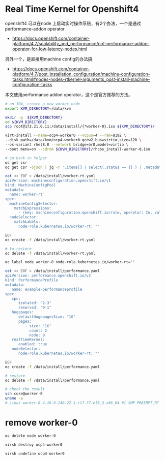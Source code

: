 # Real Time Kernel for Openshift4

openshift4 可以在node 上启动实时操作系统，有2个办法，一个是通过performance-addon operator
- https://docs.openshift.com/container-platform/4.7/scalability_and_performance/cnf-performance-addon-operator-for-low-latency-nodes.html

另外一个，是直接用machine config的办法搞
- https://docs.openshift.com/container-platform/4.7/post_installation_configuration/machine-configuration-tasks.html#nodes-nodes-rtkernel-arguments_post-install-machine-configuration-tasks

本文使用performance addon operator，这个是官方推荐的方法。

```bash
# on 104, create a new worker node
export KVM_DIRECTORY=/data/kvm

mkdir -p  ${KVM_DIRECTORY}
cd ${KVM_DIRECTORY}
scp root@172.21.6.11:/data/install/{*worker-0}.iso ${KVM_DIRECTORY}/

virt-install --name=ocp4-worker0 --vcpus=4 --ram=8192 \
--disk path=/data/kvm/ocp4-worker0.qcow2,bus=virtio,size=120 \
--os-variant rhel8.0 --network bridge=br0,model=virtio \
--boot menu=on --cdrom ${KVM_DIRECTORY}/rhcos_install-worker-0.iso 

# go back to helper
oc get csr
oc get csr -ojson | jq -r '.items[] | select(.status == {} ) | .metadata.name' | xargs oc adm certificate approve

cat << EOF > /data/install/worker-rt.yaml
apiVersion: machineconfiguration.openshift.io/v1
kind: MachineConfigPool
metadata:
  name: worker-rt
spec:
  machineConfigSelector:
    matchExpressions:
      - {key: machineconfiguration.openshift.io/role, operator: In, values: [worker,worker-rt]}
  nodeSelector:
    matchLabels:
      node-role.kubernetes.io/worker-rt: ""

EOF
oc create -f /data/install/worker-rt.yaml

# to restore
oc delete -f /data/install/worker-rt.yaml

oc label node worker-0 node-role.kubernetes.io/worker-rt=""

cat << EOF > /data/install/performance.yaml
apiVersion: performance.openshift.io/v2
kind: PerformanceProfile
metadata:
   name: example-performanceprofile
spec:
   cpu:
      isolated: "2-3"
      reserved: "0-1"
   hugepages:
      defaultHugepagesSize: "1G"
      pages:
         - size: "1G"
           count: 2
           node: 0
   realTimeKernel:
      enabled: true
   nodeSelector:
      node-role.kubernetes.io/worker-rt: ""

EOF
oc create -f /data/install/performance.yaml

# restore
oc delete -f /data/install/performance.yaml

# check the result
ssh core@worker-0
uname -a
# Linux worker-0 4.18.0-240.22.1.rt7.77.el8_3.x86_64 #1 SMP PREEMPT_RT Fri Mar 26 18:44:48 EDT 2021 x86_64 x86_64 x86_64 GNU/Linux

```

# remove worker-0
```bash
oc delete node worker-0

virsh destroy ocp4-worker0 

virsh undefine ocp4-worker0 

```